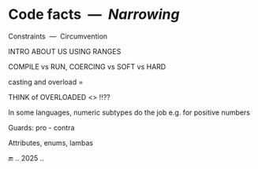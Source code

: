 # Code facts &nbsp;&mdash;&nbsp; _Narrowing_

Constraints &nbsp;&mdash;&nbsp; Circumvention

INTRO ABOUT US USING RANGES

COMPILE vs RUN, COERCING vs SOFT vs HARD 

casting and overload = 

THINK of OVERLOADED <> !!??

In some languages, numeric subtypes do the job e.g. for positive numbers

Guards: pro - contra

<T> 

Attributes, enums, lambas

🔚 .. 2025 ..

